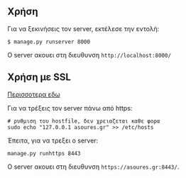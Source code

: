 ## Χρήση

Για να ξεκινήσεις τον server, εκτέλεσε την εντολή:
```
$ manage.py runserver 8000
```

O server ακουει στη διευθυνση `http://localhost:8000/`

## Xρήση με SSL

[Περισσοτερα εδω](ssl.md)

Για να τρέξεις τον server πάνω από https:

```
# ρυθμιση του hostfile, δεν χρειαζεται καθε φορα
sudo echo "127.0.0.1 asoures.gr" >> /etc/hosts
```

Έπειτα, για να τρεξει ο server:

```
manage.py runhttps 8443
```

Ο server ακουει στη διευθυνση `https://asoures.gr:8443/`.